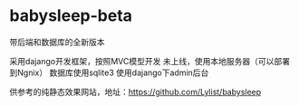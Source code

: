 # babysleep-beta
带后端和数据库的全新版本

采用dajango开发框架，按照MVC模型开发
未上线，使用本地服务器（可以部署到Ngnix）
数据库使用sqlite3
使用dajango下admin后台

供参考的纯静态效果网站，地址：https://github.com/Lylist/babysleep
